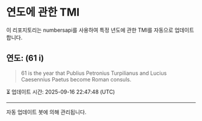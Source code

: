 
# 연도에 관한 TMI

이 리포지토리는 numbersapi를 사용하여 특정 년도에 관한 TMI를 자동으로 업데이트합니다.

## 연도: (61 i)
> 61 is the year that Publius Petronius Turpilianus and Lucius Caesennius Paetus become Roman consuls.

⏳ 업데이트 시간: 2025-09-16 22:47:48 (UTC)

---
자동 업데이트 봇에 의해 관리됩니다.
